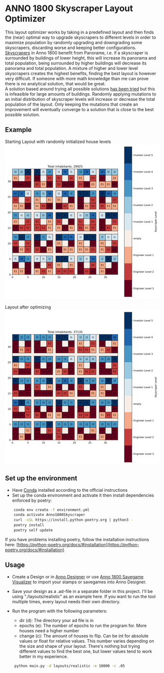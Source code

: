 # ANNO 1800 Skyscraper Layout Optimizer
This layout optimizer works by taking in a predefined layout and then finds the (near) optimal way to upgrade skyscrapers to different levels in order to maximize population by randomly upgrading and downgrading some skyscrapers, discarding worse and keeping better configurations.  
[Skyscrapers](https://anno1800.fandom.com/wiki/Skyscrapers) in Anno 1800 benefit from Panorame, i.e. if a skyscraper is surrounded by buildings of lower height, this will increase its panorama and total population, being surrounded by higher buildings will decrease its panorama and total population.
A mixture of higher and lower level skyscrapers creates the highest benefits, finding the best layout is however very difficult.
If someone with more math knowledge than me can prove there is no analytical solution, that would be great.  
A solution based around trying all possible solutions [has been tried](https://github.com/Caracus/Anno1800Panorama) but this is infeasible for large amounts of buildings.
Randomly applying mutations to an initial distribution of skyscraper levels will increase or decrease the total population of the layout.
Only keeping the mutations that create an improvement will eventually converge to a solution that is close to the best possible solution.

## Example 
Starting Layout with randomly initialized house levels  
<img src="./layouts/3x3/3x3_in.png" alt="Start Layout" style="max-width: 512px">

Layout after optimizing  
<img src="./layouts/3x3/3x3_out.png" alt="Optimized Layout" style="max-width: 512px">


## Set up the environment
 - Have [Conda](https://docs.conda.io/en/latest/miniconda.html) installed according to the official instructions
 - Set up the conda environment and activate it then install dependencies enforced by poetry:
```bash
    conda env create -f environment.yml
    conda activate Anno1800Skyscraper
    curl -sSL https://install.python-poetry.org | python3 -
    poetry install
    poetry self update
```
If you have problems installing poetry, follow the installation instructions here:
[https://python-poetry.org/docs/#installation](https://python-poetry.org/docs/#installation)
## Usage
 - Create a Design or in [Anno Designer](https://github.com/AnnoDesigner/anno-designer) or use [Anno 1800 Savegame Visualizer](https://github.com/NiHoel/Anno1800SavegameVisualizer) to import your stamps or savegames into Anno Designer.
 - Save your design as a .ad-file in a separate folder in this project. I'll be using "./layouts/realistic" as an example here. If you want to run the tool multiple times, every layout needs their own directory.
 - Run the program with the following parameters:
   - dir (d): The directory your ad file is in
   - epochs (e): The number of epochs to run the program for. More houses need a higher number
   - change (c): The amount of houses to flip. Can be int for absolute values or float for relative values. This number varies depending on the size and shape of your layout. There's nothing but trying different values to find the best one, but lower values tend to work better in my experience.
 
   ```bash
    python main.py -d layouts/realistic -e 10000 -c .05
   ```
